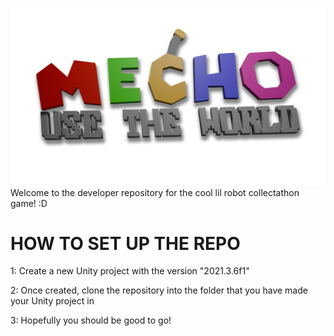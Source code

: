 ![Logo](MechoLogo.png)
Welcome to the developer repository for the cool lil robot collectathon game! :D

# HOW TO SET UP THE REPO
1: Create a new Unity project with the version "2021.3.6f1"

2: Once created, clone the repository into the folder that you have made your Unity project in

3: Hopefully you should be good to go!
